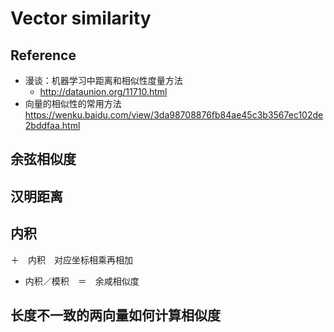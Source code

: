# Vector similarity

## Reference
+ 漫谈：机器学习中距离和相似性度量方法
    + http://dataunion.org/11710.html
+ 向量的相似性的常用方法
    https://wenku.baidu.com/view/3da98708876fb84ae45c3b3567ec102de2bddfaa.html

## 余弦相似度
## 汉明距离

## 内积
＋　内积　对应坐标相乘再相加
+ 内积／模积　＝　余咸相似度


## 长度不一致的两向量如何计算相似度